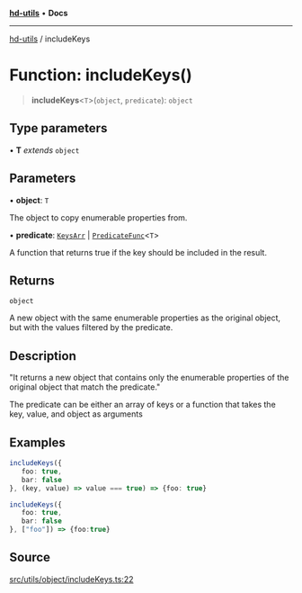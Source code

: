 [**hd-utils**](../README.md) • **Docs**

***

[hd-utils](../globals.md) / includeKeys

# Function: includeKeys()

> **includeKeys**\<`T`\>(`object`, `predicate`): `object`

## Type parameters

• **T** *extends* `object`

## Parameters

• **object**: `T`

The object to copy enumerable properties from.

• **predicate**: [`KeysArr`](../type-aliases/KeysArr.md) \| [`PredicateFunc`](../type-aliases/PredicateFunc.md)\<`T`\>

A function that returns true if the key should be included in the result.

## Returns

`object`

A new object with the same enumerable properties as the original object, but with the
values filtered by the predicate.

## Description

"It returns a new object that contains only the enumerable properties of the original object that
match the predicate."

The predicate can be either an array of keys or a function that takes the key, value, and object as
arguments

## Examples

```ts
includeKeys({
   foo: true,
   bar: false
}, (key, value) => value === true) => {foo: true}
```

```ts
includeKeys({
   foo: true,
   bar: false
}, ["foo"]) => {foo:true}
```

## Source

[src/utils/object/includeKeys.ts:22](https://github.com/AhmadHddad/h-utils/blob/8e9e542f98b1a43a336ce585dc8666b21b0e894d/src/utils/object/includeKeys.ts#L22)
